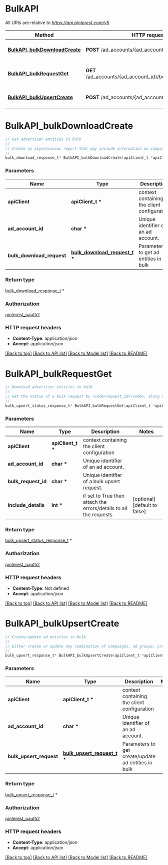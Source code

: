 # BulkAPI

All URIs are relative to *https://api.pinterest.com/v5*

Method | HTTP request | Description
------------- | ------------- | -------------
[**BulkAPI_bulkDownloadCreate**](BulkAPI.md#BulkAPI_bulkDownloadCreate) | **POST** /ad_accounts/{ad_account_id}/bulk/download | Get advertiser entities in bulk
[**BulkAPI_bulkRequestGet**](BulkAPI.md#BulkAPI_bulkRequestGet) | **GET** /ad_accounts/{ad_account_id}/bulk/{bulk_request_id} | Download advertiser entities in bulk
[**BulkAPI_bulkUpsertCreate**](BulkAPI.md#BulkAPI_bulkUpsertCreate) | **POST** /ad_accounts/{ad_account_id}/bulk/upsert | Create/update ad entities in bulk


# **BulkAPI_bulkDownloadCreate**
```c
// Get advertiser entities in bulk
//
// Create an asynchronous report that may include information on campaigns, ad groups, product groups, ads, and/or keywords; can filter by campaigns. Though the entities may be active, archived, or paused, only active entities will return data.
//
bulk_download_response_t* BulkAPI_bulkDownloadCreate(apiClient_t *apiClient, char *ad_account_id, bulk_download_request_t *bulk_download_request);
```

### Parameters
Name | Type | Description  | Notes
------------- | ------------- | ------------- | -------------
**apiClient** | **apiClient_t \*** | context containing the client configuration |
**ad_account_id** | **char \*** | Unique identifier of an ad account. | 
**bulk_download_request** | **[bulk_download_request_t](bulk_download_request.md) \*** | Parameters to get ad entities in bulk | 

### Return type

[bulk_download_response_t](bulk_download_response.md) *


### Authorization

[pinterest_oauth2](../README.md#pinterest_oauth2)

### HTTP request headers

 - **Content-Type**: application/json
 - **Accept**: application/json

[[Back to top]](#) [[Back to API list]](../README.md#documentation-for-api-endpoints) [[Back to Model list]](../README.md#documentation-for-models) [[Back to README]](../README.md)

# **BulkAPI_bulkRequestGet**
```c
// Download advertiser entities in bulk
//
// Get the status of a bulk request by <code>request_id</code>, along with a download URL that will allow you to download the new or updated entity data (campaigns, ad groups, product groups, ads, or keywords).
//
bulk_upsert_status_response_t* BulkAPI_bulkRequestGet(apiClient_t *apiClient, char *ad_account_id, char *bulk_request_id, int *include_details);
```

### Parameters
Name | Type | Description  | Notes
------------- | ------------- | ------------- | -------------
**apiClient** | **apiClient_t \*** | context containing the client configuration |
**ad_account_id** | **char \*** | Unique identifier of an ad account. | 
**bulk_request_id** | **char \*** | Unique identifier of a bulk upsert request. | 
**include_details** | **int \*** | if set to True then attach the errors/details to all the requests | [optional] [default to false]

### Return type

[bulk_upsert_status_response_t](bulk_upsert_status_response.md) *


### Authorization

[pinterest_oauth2](../README.md#pinterest_oauth2)

### HTTP request headers

 - **Content-Type**: Not defined
 - **Accept**: application/json

[[Back to top]](#) [[Back to API list]](../README.md#documentation-for-api-endpoints) [[Back to Model list]](../README.md#documentation-for-models) [[Back to README]](../README.md)

# **BulkAPI_bulkUpsertCreate**
```c
// Create/update ad entities in bulk
//
// Either create or update any combination of campaigns, ad groups, product groups, ads, or keywords. Note that this request will be processed asynchronously; the response will include a <code>request_id</code> that can be used to obtain the status of the request.
//
bulk_upsert_response_t* BulkAPI_bulkUpsertCreate(apiClient_t *apiClient, char *ad_account_id, bulk_upsert_request_t *bulk_upsert_request);
```

### Parameters
Name | Type | Description  | Notes
------------- | ------------- | ------------- | -------------
**apiClient** | **apiClient_t \*** | context containing the client configuration |
**ad_account_id** | **char \*** | Unique identifier of an ad account. | 
**bulk_upsert_request** | **[bulk_upsert_request_t](bulk_upsert_request.md) \*** | Parameters to get create/update ad entities in bulk | 

### Return type

[bulk_upsert_response_t](bulk_upsert_response.md) *


### Authorization

[pinterest_oauth2](../README.md#pinterest_oauth2)

### HTTP request headers

 - **Content-Type**: application/json
 - **Accept**: application/json

[[Back to top]](#) [[Back to API list]](../README.md#documentation-for-api-endpoints) [[Back to Model list]](../README.md#documentation-for-models) [[Back to README]](../README.md)

